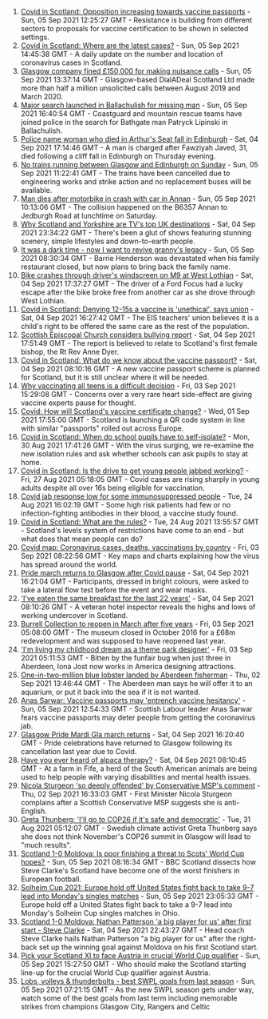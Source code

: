 1. [Covid in Scotland: Opposition increasing towards vaccine passports](https://www.bbc.co.uk/news/uk-scotland-scotland-politics-58453551?at_medium=RSS&at_campaign=KARANGA) - Sun, 05 Sep 2021 12:25:27 GMT - Resistance is building from different sectors to proposals for vaccine certification to be shown in selected settings.
2. [Covid in Scotland: Where are the latest cases?](https://www.bbc.co.uk/news/uk-scotland-53511877?at_medium=RSS&at_campaign=KARANGA) - Sun, 05 Sep 2021 14:45:38 GMT - A daily update on the number and location of coronavirus cases in Scotland.
3. [Glasgow company fined £150,000 for making nuisance calls](https://www.bbc.co.uk/news/uk-scotland-glasgow-west-58455022?at_medium=RSS&at_campaign=KARANGA) - Sun, 05 Sep 2021 13:37:14 GMT - Glasgow-based DialADeal Scotland Ltd made more than half a million unsolicited calls between August 2019 and March 2020.
4. [Major search launched in Ballachulish for missing man](https://www.bbc.co.uk/news/uk-scotland-highlands-islands-58456405?at_medium=RSS&at_campaign=KARANGA) - Sun, 05 Sep 2021 16:40:54 GMT - Coastguard and mountain rescue teams have joined police in the search for Bathgate man Patryck Lipinski in Ballachulish.
5. [Police name woman who died in Arthur's Seat fall in Edinburgh](https://www.bbc.co.uk/news/uk-scotland-edinburgh-east-fife-58450378?at_medium=RSS&at_campaign=KARANGA) - Sat, 04 Sep 2021 17:14:46 GMT - A man is charged after Fawziyah Javed, 31, died following a cliff fall in Edinburgh on Thursday evening.
6. [No trains running between Glasgow and Edinburgh on Sunday](https://www.bbc.co.uk/news/uk-scotland-58455015?at_medium=RSS&at_campaign=KARANGA) - Sun, 05 Sep 2021 11:22:41 GMT - The trains have been cancelled due to engineering works and strike action and no replacement buses will be available.
7. [Man dies after motorbike in crash with car in Annan](https://www.bbc.co.uk/news/uk-scotland-south-scotland-58454083?at_medium=RSS&at_campaign=KARANGA) - Sun, 05 Sep 2021 10:13:06 GMT - The collision happened on the B6357 Annan to Jedburgh Road at lunchtime on Saturday.
8. [Why Scotland and Yorkshire are TV's top UK destinations](https://www.bbc.co.uk/news/entertainment-arts-58421232?at_medium=RSS&at_campaign=KARANGA) - Sat, 04 Sep 2021 23:34:22 GMT - There's been a glut of shows featuring stunning scenery, simple lifestyles and down-to-earth people.
9. [It was a dark time - now I want to revive granny's legacy](https://www.bbc.co.uk/news/uk-scotland-edinburgh-east-fife-58429014?at_medium=RSS&at_campaign=KARANGA) - Sun, 05 Sep 2021 08:30:34 GMT - Barrie Henderson was devastated when his family restaurant closed, but now plans to bring back the family name.
10. [Bike crashes through driver's windscreen on M9 at West Lothian](https://www.bbc.co.uk/news/uk-scotland-edinburgh-east-fife-58450663?at_medium=RSS&at_campaign=KARANGA) - Sat, 04 Sep 2021 17:37:27 GMT - The driver of a Ford Focus had a lucky escape after the bike broke free from another car as she drove through West Lothian.
11. [Covid in Scotland: Denying 12-15s a vaccine is 'unethical', says union](https://www.bbc.co.uk/news/uk-scotland-58447803?at_medium=RSS&at_campaign=KARANGA) - Sat, 04 Sep 2021 16:27:42 GMT - The EIS teachers' union believes it is a child's right to be offered the same care as the rest of the population.
12. [Scottish Episcopal Church considers bullying report](https://www.bbc.co.uk/news/uk-scotland-north-east-orkney-shetland-58448658?at_medium=RSS&at_campaign=KARANGA) - Sat, 04 Sep 2021 17:51:49 GMT - The report is believed to relate to Scotland's first female bishop, the Rt Rev Anne Dyer.
13. [Covid in Scotland: What do we know about the vaccine passport?](https://www.bbc.co.uk/news/uk-scotland-58422607?at_medium=RSS&at_campaign=KARANGA) - Sat, 04 Sep 2021 08:10:16 GMT - A new vaccine passport scheme is planned for Scotland, but it is still unclear where it will be needed.
14. [Why vaccinating all teens is a difficult decision](https://www.bbc.co.uk/news/health-58423152?at_medium=RSS&at_campaign=KARANGA) - Fri, 03 Sep 2021 15:29:08 GMT - Concerns over a very rare heart side-effect are giving vaccine experts pause for thought.
15. [Covid: How will Scotland's vaccine certificate change?](https://www.bbc.co.uk/news/uk-scotland-57519070?at_medium=RSS&at_campaign=KARANGA) - Wed, 01 Sep 2021 17:55:00 GMT - Scotland is launching a QR code system in line with similar "passports" rolled out across Europe.
16. [Covid in Scotland: When do school pupils have to self-isolate?](https://www.bbc.co.uk/news/uk-scotland-58381883?at_medium=RSS&at_campaign=KARANGA) - Mon, 30 Aug 2021 17:41:26 GMT - With the virus surging, we re-examine the new isolation rules and ask whether schools can ask pupils to stay at home.
17. [Covid in Scotland: Is the drive to get young people jabbed working?](https://www.bbc.co.uk/news/uk-scotland-58342389?at_medium=RSS&at_campaign=KARANGA) - Fri, 27 Aug 2021 05:18:05 GMT - Covid cases are rising sharply in young adults despite all over 16s being eligible for vaccination.
18. [Covid jab response low for some immunosuppressed people](https://www.bbc.co.uk/news/health-58317261?at_medium=RSS&at_campaign=KARANGA) - Tue, 24 Aug 2021 16:02:19 GMT - Some high risk patients had few or no infection-fighting antibodies in their blood, a vaccine study found.
19. [Covid in Scotland: What are the rules?](https://www.bbc.co.uk/news/uk-scotland-53166816?at_medium=RSS&at_campaign=KARANGA) - Tue, 24 Aug 2021 13:55:57 GMT - Scotland's levels system of restrictions have come to an end - but what does that mean people can do?
20. [Covid map: Coronavirus cases, deaths, vaccinations by country](https://www.bbc.co.uk/news/world-51235105?at_medium=RSS&at_campaign=KARANGA) - Fri, 03 Sep 2021 08:22:56 GMT - Key maps and charts explaining how the virus has spread around the world.
21. [Pride march returns to Glasgow after Covid pause](https://www.bbc.co.uk/news/uk-scotland-glasgow-west-58448655?at_medium=RSS&at_campaign=KARANGA) - Sat, 04 Sep 2021 16:21:04 GMT - Participants, dressed in bright colours, were asked to take a lateral flow test before the event and wear masks.
22. ['I've eaten the same breakfast for the last 22 years'](https://www.bbc.co.uk/news/uk-scotland-scotland-business-58323888?at_medium=RSS&at_campaign=KARANGA) - Sat, 04 Sep 2021 08:10:26 GMT - A veteran hotel inspector reveals the highs and lows of working undercover in Scotland.
23. [Burrell Collection to reopen in March after five years](https://www.bbc.co.uk/news/uk-scotland-58421389?at_medium=RSS&at_campaign=KARANGA) - Fri, 03 Sep 2021 05:08:00 GMT - The museum closed in October 2016 for a £68m redevelopment and was supposed to have reopened last year.
24. ['I'm living my childhood dream as a theme park designer'](https://www.bbc.co.uk/news/uk-scotland-north-east-orkney-shetland-58308830?at_medium=RSS&at_campaign=KARANGA) - Fri, 03 Sep 2021 05:11:53 GMT - Bitten by the funfair bug when just three in Aberdeen, Iona Jost now works in America designing attractions.
25. [One-in-two-million blue lobster landed by Aberdeen fisherman](https://www.bbc.co.uk/news/uk-scotland-north-east-orkney-shetland-58420028?at_medium=RSS&at_campaign=KARANGA) - Thu, 02 Sep 2021 13:46:44 GMT - The Aberdeen man says he will offer it to an aquarium, or put it back into the sea if it is not wanted.
26. [Anas Sarwar: Vaccine passports may 'entrench vaccine hesitancy'](https://www.bbc.co.uk/news/uk-scotland-58455886?at_medium=RSS&at_campaign=KARANGA) - Sun, 05 Sep 2021 12:54:33 GMT - Scottish Labour leader Anas Sarwar fears vaccine passports may deter people from getting the coronavirus jab.
27. [Glasgow Pride Mardi Gla march returns](https://www.bbc.co.uk/news/uk-scotland-58450443?at_medium=RSS&at_campaign=KARANGA) - Sat, 04 Sep 2021 16:20:40 GMT - Pride celebrations have returned to Glasgow following its cancellation last year due to Covid.
28. [Have you ever heard of alpaca therapy?](https://www.bbc.co.uk/news/uk-scotland-58423392?at_medium=RSS&at_campaign=KARANGA) - Sat, 04 Sep 2021 08:10:45 GMT - At a farm in Fife, a herd of the South American animals are being used to help people with varying disabilities and mental health issues.
29. [Nicola Sturgeon 'so deeply offended' by Conservative MSP's comment](https://www.bbc.co.uk/news/uk-scotland-58423484?at_medium=RSS&at_campaign=KARANGA) - Thu, 02 Sep 2021 16:33:03 GMT - First Minister Nicola Sturgeon complains after a Scottish Conservative MSP suggests she is anti-English.
30. [Greta Thunberg: 'I'll go to COP26 if it's safe and democratic'](https://www.bbc.co.uk/news/uk-scotland-58388980?at_medium=RSS&at_campaign=KARANGA) - Tue, 31 Aug 2021 05:12:07 GMT - Swedish climate activist Greta Thunberg says she does not think November's COP26 summit in Glasgow will lead to "much results".
31. [Scotland 1-0 Moldova: Is poor finishing a threat to Scots' World Cup hopes?](https://www.bbc.co.uk/sport/football/58451410?at_medium=RSS&at_campaign=KARANGA) - Sun, 05 Sep 2021 08:16:34 GMT - BBC Scotland dissects how Steve Clarke's Scotland have become one of the worst finishers in European football.
32. [Solheim Cup 2021: Europe hold off United States fight back to take 9-7 lead into Monday's singles matches](https://www.bbc.co.uk/sport/golf/58456576?at_medium=RSS&at_campaign=KARANGA) - Sun, 05 Sep 2021 23:05:33 GMT - Europe hold off a United States fight back to take a 9-7 lead into Monday's Solheim Cup singles matches in Ohio.
33. [Scotland 1-0 Moldova: Nathan Patterson 'a big player for us' after first start - Steve Clarke](https://www.bbc.co.uk/sport/football/58451400?at_medium=RSS&at_campaign=KARANGA) - Sat, 04 Sep 2021 22:43:27 GMT - Head coach Steve Clarke hails Nathan Patterson "a big player for us" after the right-back set up the winning goal against Moldova on his first Scotland start.
34. [Pick your Scotland XI to face Austria in crucial World Cup qualifier](https://www.bbc.co.uk/sport/football/58453863?at_medium=RSS&at_campaign=KARANGA) - Sun, 05 Sep 2021 15:27:50 GMT - Who should make the Scotland starting line-up for the crucial World Cup qualifier against Austria.
35. [Lobs, volleys & thunderbolts - best SWPL goals from last season](https://www.bbc.co.uk/sport/av/football/58440938?at_medium=RSS&at_campaign=KARANGA) - Sun, 05 Sep 2021 07:21:15 GMT - As the new SWPL season gets under way, watch some of the best goals from last term including memorable strikes from champions Glasgow City, Rangers and Celtic
